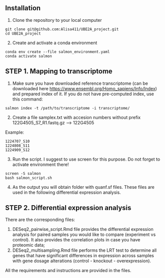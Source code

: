 ## Installation
1. Clone the repository to your local computer
```
git clone git@github.com:Alisa411/UBE2A_project.git
cd UBE2A_project
```
2. Create and activate a conda environment
```
conda env create --file salmon_environment.yaml
conda activate salmon
```

## STEP 1. Mapping to transcriptome
1. Make sure you have downloaded reference transcriptome (can be downloaded here https://www.ensembl.org/Homo_sapiens/Info/Index) and prepared index of it. If you do not have pre-computed index, use this command:
```
salmon index -t /path/to/transcriptome -i transcriptome/
```
2. Create a file samplex.txt with accesion numbers without prefix
122G4505_S7_R1.fastq.gz --> 122G4505

Example:
```
1224707_S10
1224808_S11
1224909_S12
```
3. Run the script.
I suggest to use screen for this purpose. Do not forget to activate environment there!
```
screen -S salmon
bash salmon_script.sh
```
4. As the output you will obtain folder with quanf.sf files. These files are used in the following differential expression analysis.

## STEP 2. Differential expression analysis
There are the corresponding files:
1. DESeq2_pairwise_script.Rmd file provides the differential expression analysis for paired samples you would like to compare (experiment vs control). It also provides the correlation plots in case you have proteomic data;
2. DESeq2_multisampling.Rmd file performs the LRT test to determine all genes that have significant differences in expression across samples with gene dosage alterations (control - knockout - overexpression).

All the requirements and instructions are provided in the files.
